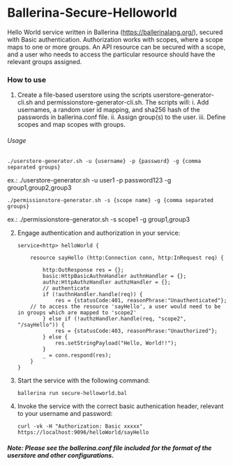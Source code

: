 # Ballerina-Secure-Helloworld
Hello World service written in Ballerina (https://ballerinalang.org/), secured with Basic authentication. 
Authorization works with scopes, where a scope maps to one or more groups. An API resource can be secured with a scope, 
and a user who needs to access the particular resource should have the relevant groups assigned. 

### How to use
1. Create a file-based userstore using the scripts userstore-generator-cli.sh and permissionstore-generator-cli.sh. 
   The scripts will:
	i. Add usernames, a random user id mapping, and sha256 hash of the passwords in ballerina.conf file.
        ii. Assign group(s) to the user.
	iii. Define scopes and map scopes with groups.

###### Usage
   ```
   ./userstore-generator.sh -u {username} -p {password} -g {comma separated groups} 
   ```
   ex.: ./userstore-generator.sh -u user1 -p password123 -g group1,group2,group3

   ```
   ./permissionstore-generator.sh -s {scope name} -g {comma separated groups}
   ```
   ex.: ./permissionstore-generator.sh -s scope1 -g group1,group3

2. Engage authentication and authorization in your service:
   ```
   service<http> helloWorld {

       resource sayHello (http:Connection conn, http:InRequest req) {

           http:OutResponse res = {};
           basic:HttpBasicAuthnHandler authnHandler = {};
           authz:HttpAuthzHandler authzHandler = {};
           // authenticate
           if (!authnHandler.handle(req)) {
               res = {statusCode:401, reasonPhrase:"Unauthenticated"};
	   // to access the resource 'sayHello', a user would need to be in groups which are mapped to 'scope2'
           } else if (!authzHandler.handle(req, "scope2", "/sayHello")) {
               res = {statusCode:403, reasonPhrase:"Unauthorized"};
           } else {
               res.setStringPayload("Hello, World!!");
           }
           _ = conn.respond(res);
       }
   }
   ```
3. Start the service with the following command:
   ```
   ballerina run secure-helloworld.bal
   ```
4. Invoke the service with the correct basic authenication header, relevant to your username and password:
   ```
   curl -vk -H "Authorization: Basic xxxxx" https://localhost:9096/helloWorld/sayHello
   ```   
##### Note: Please see the ballerina.conf file included for the format of the userstore and other configurations.
